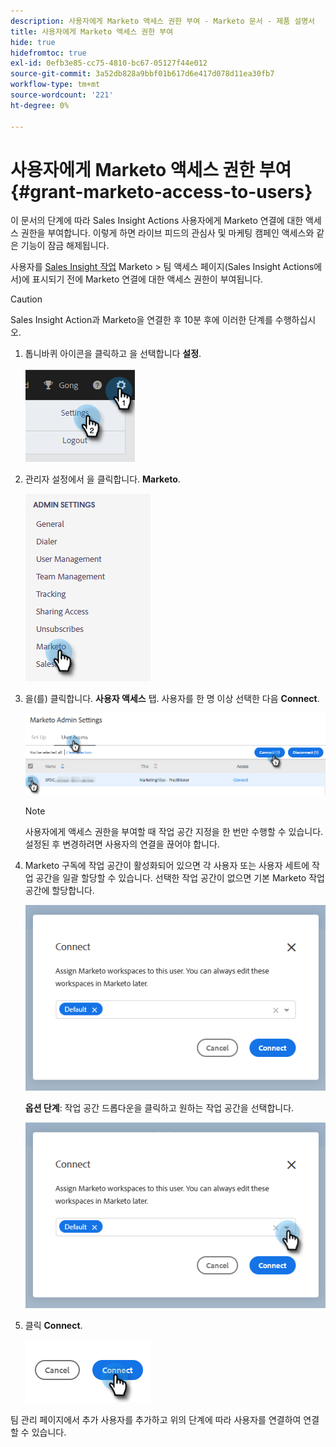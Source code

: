 ```yaml
---
description: 사용자에게 Marketo 액세스 권한 부여 - Marketo 문서 - 제품 설명서
title: 사용자에게 Marketo 액세스 권한 부여
hide: true
hidefromtoc: true
exl-id: 0efb3e85-cc75-4810-bc67-05127f44e012
source-git-commit: 3a52db828a9bbf01b617d6e417d078d11ea30fb7
workflow-type: tm+mt
source-wordcount: '221'
ht-degree: 0%

---
```


# 사용자에게 Marketo 액세스 권한 부여 {#grant-marketo-access-to-users}

이 문서의 단계에 따라 Sales Insight Actions 사용자에게 Marketo 연결에 대한 액세스 권한을 부여합니다. 이렇게 하면 라이브 피드의 관심사 및 마케팅 캠페인 액세스와 같은 기능이 잠금 해제됩니다.

사용자를 [Sales Insight 작업](/help/marketo/product-docs/marketo-sales-insight/actions/admin/invite-users-and-admins.md#invite-users) Marketo > 팀 액세스 페이지(Sales Insight Actions에서)에 표시되기 전에 Marketo 연결에 대한 액세스 권한이 부여됩니다.

>[!CAUTION]
>
>Sales Insight Action과 Marketo을 연결한 후 10분 후에 이러한 단계를 수행하십시오.

1. 톱니바퀴 아이콘을 클릭하고 을 선택합니다 **설정**.

   ![](assets/grant-marketo-access-to-users-1.png)

1. 관리자 설정에서 을 클릭합니다. **Marketo**.

   ![](assets/grant-marketo-access-to-users-2.png)

1. 을(를) 클릭합니다. **사용자 액세스** 탭. 사용자를 한 명 이상 선택한 다음 **Connect**.

   ![](assets/grant-marketo-access-to-users-3.png)

   >[!NOTE]
   >
   >사용자에게 액세스 권한을 부여할 때 작업 공간 지정을 한 번만 수행할 수 있습니다. 설정된 후 변경하려면 사용자의 연결을 끊어야 합니다.

1. Marketo 구독에 작업 공간이 활성화되어 있으면 각 사용자 또는 사용자 세트에 작업 공간을 일괄 할당할 수 있습니다. 선택한 작업 공간이 없으면 기본 Marketo 작업 공간에 할당합니다.

   ![](assets/grant-marketo-access-to-users-4.png)

   **옵션 단계**: 작업 공간 드롭다운을 클릭하고 원하는 작업 공간을 선택합니다.

   ![](assets/grant-marketo-access-to-users-5.png)

1. 클릭 **Connect**.

   ![](assets/grant-marketo-access-to-users-6.png)

팀 관리 페이지에서 추가 사용자를 추가하고 위의 단계에 따라 사용자를 연결하여 연결할 수 있습니다.
